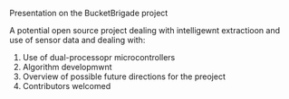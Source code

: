 Presentation on the BucketBrigade project

A potential open source project dealing with intelligewnt extractioon and use of sensor data
and dealing with:

1. Use of dual-processopr microcontrollers
2. Algorithm developmwnt
3. Overview of possible future directions for the preoject
4. Contributors welcomed
